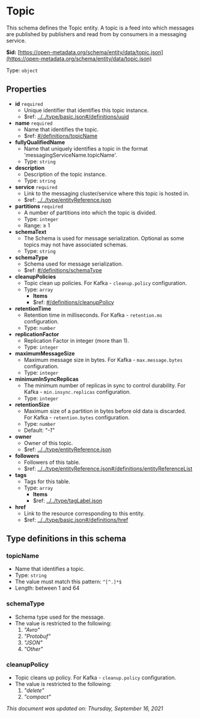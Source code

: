 # Topic

This schema defines the Topic entity. A topic is a feed into which messages are published by publishers and read from by consumers in a messaging service.

**$id:** [https://open-metadata.org/schema/entity/data/topic.json](https://open-metadata.org/schema/entity/data/topic.json)

Type: `object`

## Properties

* **id** `required`
  * Unique identifier that identifies this topic instance.
  * $ref: [../../type/basic.json\#/definitions/uuid](../types/basic.md#uuid)
* **name** `required`
  * Name that identifies the topic.
  * $ref: [\#/definitions/topicName](topic.md#topicname)
* **fullyQualifiedName**
  * Name that uniquely identifies a topic in the format 'messagingServiceName.topicName'.
  * Type: `string`
* **description**
  * Description of the topic instance.
  * Type: `string`
* **service** `required`
  * Link to the messaging cluster/service where this topic is hosted in.
  * $ref: [../../type/entityReference.json](../types/entityreference.md)
* **partitions** `required`
  * A number of partitions into which the topic is divided.
  * Type: `integer`
  * Range:  ≥ 1
* **schemaText**
  * The Schema is used for message serialization. Optional as some topics may not have associated schemas.
  * Type: `string`
* **schemaType**
  * Schema used for message serialization.
  * $ref: [\#/definitions/schemaType](topic.md#schematype)
* **cleanupPolicies**
  * Topic clean up policies. For Kafka - `cleanup.policy` configuration.
  * Type: `array`
    * **Items**
    * $ref: [\#/definitions/cleanupPolicy](topic.md#cleanuppolicy)
* **retentionTime**
  * Retention time in milliseconds. For Kafka - `retention.ms` configuration.
  * Type: `number`
* **replicationFactor**
  * Replication Factor in integer \(more than 1\).
  * Type: `integer`
* **maximumMessageSize**
  * Maximum message size in bytes. For Kafka - `max.message.bytes` configuration.
  * Type: `integer`
* **minimumInSyncReplicas**
  * The minimum number of replicas in sync to control durability. For Kafka - `min.insync.replicas` configuration.
  * Type: `integer`
* **retentionSize**
  * Maximum size of a partition in bytes before old data is discarded. For Kafka - `retention.bytes` configuration.
  * Type: `number`
  * Default: _"-1"_
* **owner**
  * Owner of this topic.
  * $ref: [../../type/entityReference.json](../types/entityreference.md)
* **followers**
  * Followers of this table.
  * $ref: [../../type/entityReference.json\#/definitions/entityReferenceList](../types/entityreference.md#entityreferencelist)
* **tags**
  * Tags for this table.
  * Type: `array`
    * **Items**
    * $ref: [../../type/tagLabel.json](../types/taglabel.md)
* **href**
  * Link to the resource corresponding to this entity.
  * $ref: [../../type/basic.json\#/definitions/href](../types/basic.md#href)

## Type definitions in this schema

### topicName

* Name that identifies a topic.
* Type: `string`
* The value must match this pattern: `^[^.]*$`
* Length: between 1 and 64

### schemaType

* Schema type used for the message.
* The value is restricted to the following: 
  1. _"Avro"_
  2. _"Protobuf"_
  3. _"JSON"_
  4. _"Other"_

### cleanupPolicy

* Topic cleans up policy. For Kafka - `cleanup.policy` configuration.
* The value is restricted to the following: 
  1. _"delete"_
  2. _"compact"_

_This document was updated on: Thursday, September 16, 2021_

